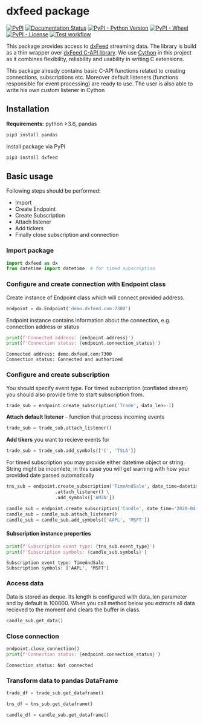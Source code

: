 # dxfeed package

[![PyPI](https://img.shields.io/pypi/v/dxfeed)](https://pypi.org/project/dxfeed/)
[![Documentation Status](https://readthedocs.org/projects/dxfeed/badge/?version=latest)](https://dxfeed.readthedocs.io/en/latest/?badge=latest)
[![PyPI - Python Version](https://img.shields.io/pypi/pyversions/dxfeed)](https://pypi.org/project/dxfeed/)
[![PyPI - Wheel](https://img.shields.io/pypi/wheel/dxfeed)](https://pypi.org/project/dxfeed/)
[![PyPI - License](https://img.shields.io/pypi/l/dxfeed)](https://github.com/dxFeed/dxfeed-python-api/blob/master/LICENSE)
[![Test workflow](https://github.com/dxFeed/dxfeed-python-api/workflows/Test%20package/badge.svg)](https://github.com/dxFeed/dxfeed-python-api/actions)



This package provides access to [dxFeed](https://www.dxfeed.com/) streaming data.
The library is build as a thin wrapper over [dxFeed C-API library](https://github.com/dxFeed/dxfeed-c-api).
We use [Cython](https://cython.org/) in this project as it combines flexibility, reliability and
usability in writing C extensions.

This package already contains basic C-API functions related to creating connections, subscriptions etc.
Moreover default listeners (functions responsible for event processing) are ready to use. The user is also able to
write his own custom listener in Cython

## Installation

**Requirements:** python >3.6, pandas

```python
pip3 install pandas
```

Install package via PyPI

```python
pip3 install dxfeed
``` 

## Basic usage

Following steps should be performed:

* Import
* Create Endpoint
* Create Subscription
* Attach listener
* Add tickers
* Finally close subscription and connection 

### Import package

```python
import dxfeed as dx
from datetime import datetime  # for timed subscription
```

### Configure and create connection with Endpoint class
Create instance of Endpoint class which will connect provided address. 


```python
endpoint = dx.Endpoint('demo.dxfeed.com:7300')
```

Endpoint instance contains information about the connection, e.g. connection address or status


```python
print(f'Connected address: {endpoint.address}')
print(f'Connection status: {endpoint.connection_status}')
```

```text
Connected address: demo.dxfeed.com:7300
Connection status: Connected and authorized
```

### Configure and create subscription
You should specify event type. For timed subscription (conflated stream) you should also provide time to start subscription from.


```python
trade_sub = endpoint.create_subscription('Trade', data_len=-1)
```

**Attach default listener** - function that process incoming events


```python
trade_sub = trade_sub.attach_listener()
```

**Add tikers** you want to recieve events for


```python
trade_sub = trade_sub.add_symbols(['C', 'TSLA'])
```

For timed subscription you may provide either datetime object or string. String might be incomlete, in this case you will get warning with how your provided date parsed automatically


```python
tns_sub = endpoint.create_subscription('TimeAndSale', date_time=datetime.now()) \
                  .attach_listener() \
                  .add_symbols(['AMZN'])
```


```python
candle_sub = endpoint.create_subscription('Candle', date_time='2020-04-16 13:05')
candle_sub = candle_sub.attach_listener()
candle_sub = candle_sub.add_symbols(['AAPL', 'MSFT'])
```

#### Subscription instance properties


```python
print(f'Subscription event type: {tns_sub.event_type}')
print(f'Subscription symbols: {candle_sub.symbols}')
```

```text
Subscription event type: TimeAndSale
Subscription symbols: ['AAPL', 'MSFT']
```

### Access data
Data is stored as deque. Its length is configured with data_len parameter and by default is 100000. When you call method below you extracts all data recieved to the moment and clears the buffer in class.


```python
candle_sub.get_data()
```

### Close connection


```python
endpoint.close_connection()
print(f'Connection status: {endpoint.connection_status}')
```

```text
Connection status: Not connected
```

### Transform data to pandas DataFrame


```python
trade_df = trade_sub.get_dataframe()
```


```python
tns_df = tns_sub.get_dataframe()
```


```python
candle_df = candle_sub.get_dataframe()
```
